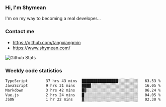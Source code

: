 ### Hi, I'm Shymean

I'm on my way to becoming a real developer...

### Contact me

- <https://github.com/tangxiangmin>
- <https://www.shymean.com/>

![Github Stats](https://github-readme-stats.vercel.app/api?username=tangxiangmin&show_icons=true&theme=dark)


###  Weekly code statistics

<!--START_SECTION:waka-->

```txt
TypeScript        37 hrs 43 mins  ████████████████░░░░░░░░░   63.53 %
JavaScript        9 hrs 31 mins   ████░░░░░░░░░░░░░░░░░░░░░   16.05 %
Markdown          3 hrs 42 mins   █▓░░░░░░░░░░░░░░░░░░░░░░░   06.24 %
Vue.js            2 hrs 24 mins   █░░░░░░░░░░░░░░░░░░░░░░░░   04.05 %
JSON              1 hr 22 mins    ▓░░░░░░░░░░░░░░░░░░░░░░░░   02.30 %
```

<!--END_SECTION:waka-->